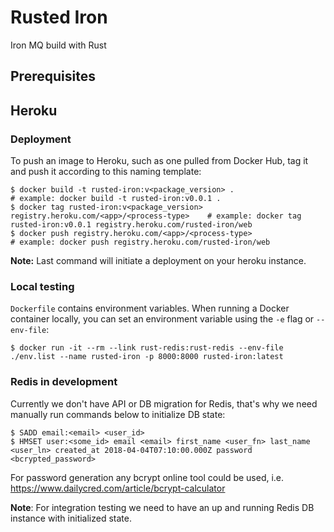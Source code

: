 # Rusted Iron

Iron MQ build with Rust

## Prerequisites

## Heroku

### Deployment
To push an image to Heroku, such as one pulled from Docker Hub, tag it and push it according to this naming template:
```
$ docker build -t rusted-iron:v<package_version> .                                      # example: docker build -t rusted-iron:v0.0.1 .
$ docker tag rusted-iron:v<package_version> registry.heroku.com/<app>/<process-type>    # example: docker tag rusted-iron:v0.0.1 registry.heroku.com/rusted-iron/web
$ docker push registry.heroku.com/<app>/<process-type>                                  # example: docker push registry.heroku.com/rusted-iron/web
```

**Note:** Last command will initiate a deployment on your heroku instance.


### Local testing
`Dockerfile` contains environment variables.
When running a Docker container locally, you can set an environment variable using the `-e` flag or `--env-file`:
```
$ docker run -it --rm --link rust-redis:rust-redis --env-file ./env.list --name rusted-iron -p 8000:8000 rusted-iron:latest
```

### Redis in development
Currently we don't have API or DB migration for Redis, that's why we need manually run commands below to initialize DB state:
```
$ SADD email:<email> <user_id>
$ HMSET user:<some_id> email <email> first_name <user_fn> last_name <user_ln> created_at 2018-04-04T07:10:00.000Z password <bcrypted_password>
```
For password generation any bcrypt online tool could be used, i.e. https://www.dailycred.com/article/bcrypt-calculator

**Note**: For integration testing we need to have an up and running Redis DB instance with initialized state.

